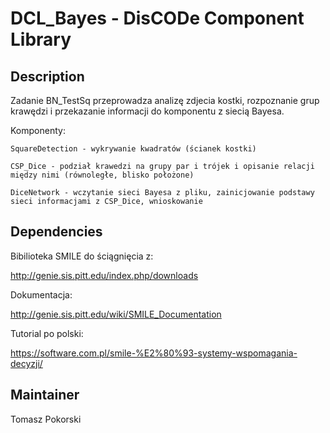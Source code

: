 DCL_Bayes - DisCODe Component Library
=====================================

Description
-----------

Zadanie BN_TestSq przeprowadza analizę zdjecia kostki, rozpoznanie grup krawędzi i przekazanie informacji do komponentu z siecią Bayesa.

Komponenty:

 	SquareDetection - wykrywanie kwadratów (ścianek kostki)

 	CSP_Dice - podział krawedzi na grupy par i trójek i opisanie relacji między nimi (równoległe, blisko położone)

 	DiceNetwork - wczytanie sieci Bayesa z pliku, zainicjowanie podstawy sieci informacjami z CSP_Dice, wnioskowanie

Dependencies
------------

Bibilioteka SMILE do ściągnięcia z:

http://genie.sis.pitt.edu/index.php/downloads

Dokumentacja:

http://genie.sis.pitt.edu/wiki/SMILE_Documentation

Tutorial po polski:

https://software.com.pl/smile-%E2%80%93-systemy-wspomagania-decyzji/


Maintainer
----------

Tomasz Pokorski
